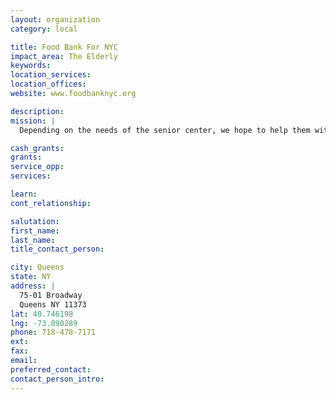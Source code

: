 ```yaml
---
layout: organization
category: local

title: Food Bank For NYC
impact_area: The Elderly
keywords: 
location_services: 
location_offices: 
website: www.foodbanknyc.org

description: 
mission: |
  Depending on the needs of the senior center, we hope to help them with their needs like food.

cash_grants: 
grants: 
service_opp: 
services: 

learn: 
cont_relationship: 

salutation: 
first_name: 
last_name: 
title_contact_person: 

city: Queens
state: NY
address: |
  75-01 Broadway  
  Queens NY 11373
lat: 40.746198
lng: -73.890289
phone: 718-478-7171
ext: 
fax: 
email: 
preferred_contact: 
contact_person_intro: 
---
```

